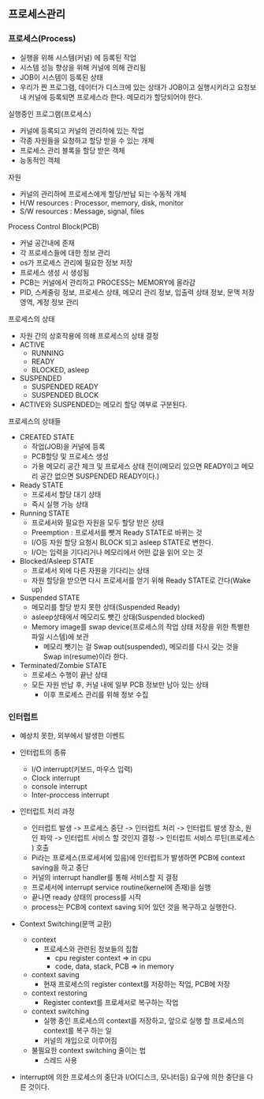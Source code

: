 ## 프로세스관리

### 프로세스(Process)

- 실행을 위해 시스템(커널) 에 등록된 작업
- 시스템 성능 향상을 위해 커널에 의해 관리됨
- JOB이 시스템이 등록된 상태
- 우리가 짠 프로그램, 데이터가 디스크에 있는 상태가 JOB이고 실행시키라고 요청보내 커널에 등록되면 프로세스라 한다. 메모리가 할당되어야 한다.

실행중인 프로그램(프로세스)

- 커널에 등록되고 커널의 관리하에 있는 작업
- 각종 자원들을 요청하고 할당 받을 수 있는 개체
- 프로세스 관리 블록을 할당 받은 객체
- 능동적인 객체

자원

- 커널의 관리하에 프로세스에게 할당/반납 되는 수동적 개체
- H/W resources : Processor, memory, disk, monitor
- S/W resources : Message, signal, files

Process Control Block(PCB)

- 커널 공간내에 존재
- 각 프로세스들에 대한 정보 관리
- os가 프로세스 관리에 필요한 정보 저장
- 프로세스 생성 시 생성됨
- PCB는 커널에서 관리하고 PROCESS는 MEMORY에 올라감
- PID, 스케줄링 정보, 프로세스 상태, 메모리 관리 정보, 입출력 상태 정보, 문맥 저장 영역, 계정 정보 관리

프로세스의 상태

- 자원 간의 상호작용에 의해 프로세스의 상태 결정
- ACTIVE
  - RUNNING
  - READY
  - BLOCKED, asleep
- SUSPENDED
  - SUSPENDED READY
  - SUSPENDED BLOCK
- ACTIVE와 SUSPENDED는 메모리 할당 여부로 구분된다.

프로세스의 상태들

- CREATED STATE
  - 작업(JOB)을 커널에 등록
  - PCB할당 및 프로세스 생성
  - 가용 메모리 공간 체크 및 프로세스 상태 전이(메모리 있으면 READY이고 메모리 공간 없으면 SUSPENDED READY이다.)
- Ready STATE
  - 프로세서 할당 대기 상태
  - 즉시 실행 가능 상태
- Running STATE
  - 프로세서와 필요한 자원을 모두 할당 받은 상태
  - Preemption : 프로세서를 뺏겨 Ready STATE로 바뀌는 것
  - I/O등 자원 할당 요청시 BLOCK 되고 asleep STATE로 변한다.
  - I/O는 입력을 기다리거나 메모리에서 어떤 값을 읽어 오는 것
- Blocked/Asleep STATE
  - 프로세서 외에 다른 자원을 기다리는 상태
  - 자원 할당을 받으면 다시 프로세서를 얻기 위해 Ready STATE로 간다(Wake up)
- Suspended STATE
  - 메모리를 할당 받지 못한 상태(Suspended Ready)
  - asleep상태에서 메모리도 뺏긴 상태(Suspended blocked)
  - Memory image를 swap device(프로세스의 작업 상태 저장을 위한 특별한 파일 시스템)에 보관
    - 메모리 뺏기는 걸 Swap out(suspended), 메모리를 다시 갖는 것을 Swap in(resume)이라 한다.
- Terminated/Zombie STATE
  - 프로세스 수행이 끝난 상태
  - 모든 자원 반납 후, 커널 내에 일부 PCB 정보만 남아 있는 상태
    - 이후 프로세스 관리를 위해 정보 수집

### 인터럽트

- 예상치 못한, 외부에서 발생한 이벤트
- 인터럽트의 종류

  - I/O interrupt(키보드, 마우스 입력)
  - Clock interrupt
  - console interrupt
  - Inter-proccess interrupt

- 인터럽트 처리 과정
  - 인터럽트 발생 -> 프로세스 중단 -> 인터럽트 처리 -> 인터럽트 발생 장소, 원인 파악 -> 인터럽트 서비스 할 것인지 결정 -> 인터럽트 서비스 루틴(프로세스 ) 호출
  - Pi라는 프로세스(프로세서에 있음)에 인터럽트가 발생하면 PCB에 context saving을 하고 중단
  - 커널의 interrupt handler를 통해 서비스할 지 결정
  - 프로세서에 interrupt service routine(kernel에 존재)을 실행
  - 끝나면 ready 상태의 process를 시작
  - process는 PCB에 context saving 되어 있던 것을 복구하고 실행한다.
- Context Switching(문맥 교환)

  - context
    - 프로세스와 관련된 정보들의 집합
      - cpu register context => in cpu
      - code, data, stack, PCB => in memory
  - context saving
    - 현재 프로세스의 register context를 저장하는 작업, PCB에 저장
  - context restoring
    - Register context를 프로세서로 복구하는 작업
  - context switching
    - 실행 중인 프로세스의 context를 저장하고, 앞으로 실행 할 프로세스의 context를 복구 하는 일
    - 커널의 개입으로 이루어짐
  - 불필요한 context switching 줄이는 법
    - 스레드 사용

- interrupt에 의한 프로세스의 중단과 I/O(디스크, 모니터등) 요구에 의한 중단을 다른 것이다.

